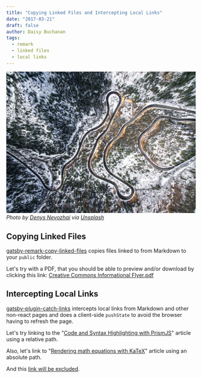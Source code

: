 ```yaml
---
title: "Copying Linked Files and Intercepting Local Links"
date: "2017-03-21"
draft: false
author: Daisy Buchanan
tags:
  - remark
  - linked files
  - local links
---
```


![](denys-nevozhai-184452.jpg) _Photo by
[Denys Nevozhai](https://unsplash.com/@dnevozhai) via
[Unsplash](https://unsplash.com/@dnevozhai?photo=DlnK1KOREds)_

## Copying Linked Files

[gatsby-remark-copy-linked-files][1] copies files linked to from Markdown to
your `public` folder.

Let's try with a PDF, that you should be able to preview and/or download by
clicking this link:
[Creative Commons Informational Flyer.pdf](Creativecommons-informational-flyer_eng.pdf)

## Intercepting Local Links

[gatsby-plugin-catch-links][2] intercepts local links from Markdown and other
non-react pages and does a client-side `pushState` to avoid the browser having
to refresh the page.

Let's try linking to the
"[Code and Syntax Highlighting with PrismJS](/code-and-syntax-highlighting)"
article using a relative path.

Also, let's link to "[Rendering math equations with KaTeX](https://using-remark.gatsbyjs.org/katex)" article using an absolute path.

And this [link will be excluded](/excluded-link).

[1]: https://gatsbyjs.org/packages/gatsby-remark-copy-linked-files/
[2]: https://gatsbyjs.org/packages/gatsby-plugin-catch-links/
